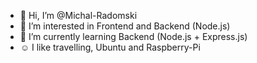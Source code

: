 - 👋 Hi, I’m @Michal-Radomski
- 👀 I’m interested in Frontend and Backend (Node.js)
- 🌱 I’m currently learning Backend (Node.js + Express.js)
- ☺️ I like travelling, Ubuntu and Raspberry-Pi


<!---
Michal-Radomski/Michal-Radomski is a ✨ special ✨ repository because its `README.md` (this file) appears on your GitHub profile.
You can click the Preview link to take a look at your changes.
--->
